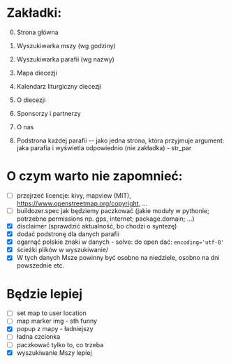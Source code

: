 # Zakładki:
0. Strona główna
1. Wyszukiwarka mszy (wg godziny)
2. Wyszukiwarka parafii (wg nazwy)
3. Mapa diecezji
4. Kalendarz liturgiczny diecezji
5. O diecezji
6. Sponsorzy i partnerzy
7. O nas

8. Podstrona każdej parafii -- jako jedna strona, która przyjmuje argument: jaka parafia i wyświetla odpowiednio (nie zakładka) - str_par

# O czym warto nie zapomnieć:
- [ ] przejrzeć licencje: kivy, mapview (MIT), https://www.openstreetmap.org/copyright, ...
- [ ] buildozer.spec jak będziemy paczkować (jakie moduły w pythonie; potrzebne permissions np. gps, internet; package.domain; ...)
- [X] disclaimer (sprawdzić aktualność, bo chodzi o syntezę)
- [X] dodać podstronę dla danych parafii
- [X] ogarnąć polskie znaki w danych - solve: do open dać: `encoding='utf-8'`
- [X] ścieżki plików w wyszukiwanie/
- [X] W tych danych Msze powinny być osobno na niedziele, osobno na dni powszednie etc.

# Będzie lepiej
- [ ] set map to user location
- [ ] map marker img - sth funny
- [X] popup z mapy - ładniejszy
- [ ] ładna czcionka
- [ ] paczkować tylko to, co trzeba
- [X] wyszukiwanie Mszy lepiej 

